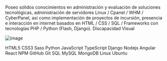 Poseo sólidos conocimientos en administración y evaluación de soluciones tecnológicas, administración de servidores Linux / Cpanel / WHM / CyberPanel, así como implementación de proyectos de incursión, presencia e interacción en internet basados en HTML / CSS / SQL / Frameworks con tecnologías PHP / Python (Flash, Django).
Discapacidad Visual 

![image](https://user-images.githubusercontent.com/29576337/211731189-9f8c863f-3538-4c53-87c8-6b299a5ab0e7.png)

HTML5 CSS3 Sass Python JavaScript TypeScript Django Nodejs Angular React NPM GitHub Git SQL MySQL MongoDB Linux Ubuntu
